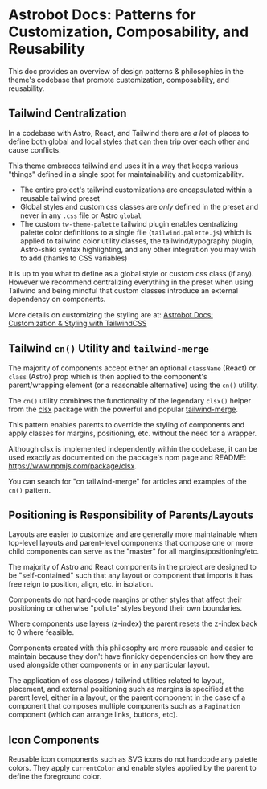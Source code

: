 # Astrobot Docs: Patterns for Customization, Composability, and Reusability

This doc provides an overview of design patterns & philosophies in the theme's codebase that promote customization, composability, and reusability.

## Tailwind Centralization

In a codebase with Astro, React, and Tailwind there are _a lot_ of places to define both global and local styles that can then trip over each other and cause conflicts.

This theme embraces tailwind and uses it in a way that keeps various "things" defined in a single spot for maintainability and customizability.

- The entire project's tailwind customizations are encapsulated within a reusable tailwind preset
- Global styles and custom css classes are _only_ defined in the preset and never in any `.css` file or Astro `global`
- The custom `tw-theme-palette` tailwind plugin enables centralizing palette color definitions to a single file (`tailwind.palette.js`) which is applied to tailwind color utility classes, the tailwind/typography plugin, Astro-shiki syntax highlighting, and any other integration you may wish to add (thanks to CSS variables)

It is up to you what to define as a global style or custom css class (if any). However we recommend centralizing everything in the preset when using Tailwind and being mindful that custom classes introduce an external dependency on components.

More details on customizing the styling are at: [Astrobot Docs: Customization & Styling with TailwindCSS](./astrobot-customization-styling.md)

## Tailwind `cn()` Utility and `tailwind-merge`

The majority of components accept either an optional `className` (React) or `class` (Astro) prop which is then applied to the component's parent/wrapping element (or a reasonable alternative) using the `cn()` utility.

The `cn()` utility combines the functionality of the legendary `clsx()` helper from the [clsx](https://www.npmjs.com/package/clsx) package with the powerful and popular [tailwind-merge](https://www.npmjs.com/package/tailwind-merge).

This pattern enables parents to override the styling of components and apply classes for margins, positioning, etc. without the need for a wrapper.

Although clsx is implemented independently within the codebase, it can be used exactly as documented on the package's npm page and README: https://www.npmjs.com/package/clsx.

You can search for "cn tailwind-merge" for articles and examples of the `cn()` pattern.

## Positioning is Responsibility of Parents/Layouts

Layouts are easier to customize and are generally more maintainable when top-level layouts and parent-level components that compose one or more child components can serve as the "master" for all margins/positioning/etc.

The majority of Astro and React components in the project are designed to be "self-contained" such that any layout or component that imports it has free reign to position, align, etc. in isolation.

Components do not hard-code margins or other styles that affect their positioning or otherwise "pollute" styles beyond their own boundaries.

Where components use layers (z-index) the parent resets the z-index back to 0 where feasible.

Components created with this philosophy are more reusable and easier to maintain because they don't have finnicky dependencies on how they are used alongside other components or in any particular layout.

The application of css classes / tailwind utilities related to layout, placement, and external positioning such as margins is specified at the parent level, either in a layout, or the parent component in the case of a component that composes multiple components such as a `Pagination` component (which can arrange links, buttons, etc).

## Icon Components

Reusable icon components such as SVG icons do not hardcode any palette colors. They apply `currentColor` and enable styles applied by the parent to define the foreground color.
